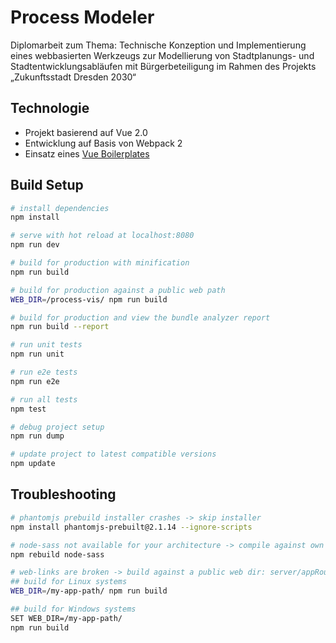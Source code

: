 # Process Modeler

Diplomarbeit zum Thema: Technische Konzeption und Implementierung eines webbasierten Werkzeugs zur Modellierung von Stadtplanungs- und Stadtentwicklungsabläufen mit Bürgerbeteiligung im Rahmen des Projekts „Zukunftsstadt Dresden 2030“

## Technologie

- Projekt basierend auf Vue 2.0
- Entwicklung auf Basis von Webpack 2
- Einsatz eines [Vue Boilerplates](http://vuejs-templates.github.io/webpack/)

## Build Setup

``` bash
# install dependencies
npm install

# serve with hot reload at localhost:8080
npm run dev

# build for production with minification
npm run build

# build for production against a public web path
WEB_DIR=/process-vis/ npm run build

# build for production and view the bundle analyzer report
npm run build --report

# run unit tests
npm run unit

# run e2e tests
npm run e2e

# run all tests
npm test

# debug project setup
npm run dump

# update project to latest compatible versions
npm update

```

## Troubleshooting

``` bash
# phantomjs prebuild installer crashes -> skip installer
npm install phantomjs-prebuilt@2.1.14 --ignore-scripts

# node-sass not available for your architecture -> compile against own system
npm rebuild node-sass

# web-links are broken -> build against a public web dir: server/appRoute/
## build for Linux systems
WEB_DIR=/my-app-path/ npm run build

## build for Windows systems
SET WEB_DIR=/my-app-path/
npm run build
```